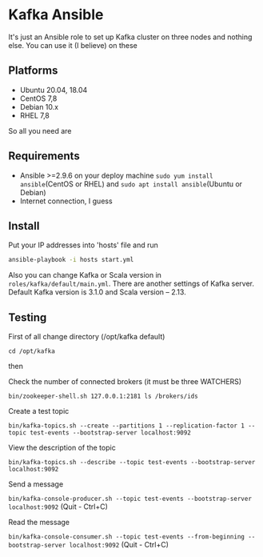 # Kafka Ansible

It's just an Ansible role to set up Kafka cluster on three nodes and nothing else. You can use it (I believe) on these

## Platforms

- Ubuntu 20.04, 18.04
- CentOS 7,8
- Debian 10.x
- RHEL 7,8

So all you need are

## Requirements

- Ansible >=2.9.6 on your deploy machine `sudo yum install ansible`(CentOS or RHEL) and `sudo apt install ansible`(Ubuntu or Debian)
- Internet connection, I guess

## Install

Put your IP addresses into 'hosts' file and run
```sh
ansible-playbook -i hosts start.yml
```
Also you can change Kafka or Scala version in `roles/kafka/default/main.yml`. There are another settings of Kafka server.
Default Kafka version is 3.1.0 and Scala version – 2.13.

## Testing

First of all change directory (/opt/kafka default)

`cd /opt/kafka`

then

Check the number of connected brokers (it must be three WATCHERS)

`bin/zookeeper-shell.sh 127.0.0.1:2181 ls /brokers/ids`

Create a test topic

`bin/kafka-topics.sh --create --partitions 1 --replication-factor 1 --topic test-events --bootstrap-server localhost:9092`

View the description of the topic

`bin/kafka-topics.sh --describe --topic test-events --bootstrap-server localhost:9092`

Send a message

`bin/kafka-console-producer.sh --topic test-events --bootstrap-server localhost:9092`
(Quit - Ctrl+C)

Read the message

`bin/kafka-console-consumer.sh --topic test-events --from-beginning --bootstrap-server localhost:9092`
(Quit - Ctrl+C)

